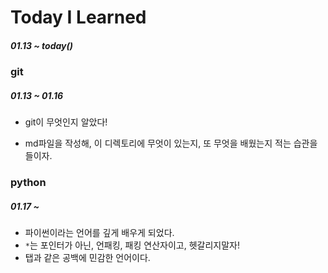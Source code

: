 # Today I Learned

##### 01.13 ~ today()



### git

##### 01.13 ~ 01.16

- git이 무엇인지 알았다!

- md파일을 작성해, 이 디렉토리에 무엇이 있는지, 또 무엇을 배웠는지 적는 습관을 들이자.



### python

##### 01.17 ~ 

- 파이썬이라는 언어를 깊게 배우게 되었다.
- `*`는 포인터가 아닌, 언패킹, 패킹 연산자이고, 헷갈리지말자!
- 탭과 같은 공백에 민감한 언어이다.